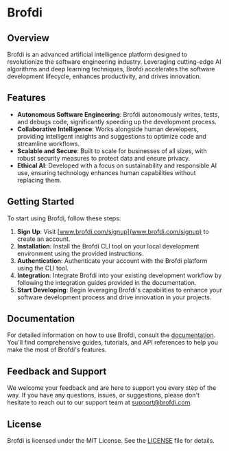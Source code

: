 # Brofdi

## Overview

Brofdi is an advanced artificial intelligence platform designed to revolutionize the software engineering industry. Leveraging cutting-edge AI algorithms and deep learning techniques, Brofdi accelerates the software development lifecycle, enhances productivity, and drives innovation.

## Features

- **Autonomous Software Engineering**: Brofdi autonomously writes, tests, and debugs code, significantly speeding up the development process.
- **Collaborative Intelligence**: Works alongside human developers, providing intelligent insights and suggestions to optimize code and streamline workflows.
- **Scalable and Secure**: Built to scale for businesses of all sizes, with robust security measures to protect data and ensure privacy.
- **Ethical AI**: Developed with a focus on sustainability and responsible AI use, ensuring technology enhances human capabilities without replacing them.

## Getting Started

To start using Brofdi, follow these steps:

1. **Sign Up**: Visit [www.brofdi.com/signup](www.brofdi.com/signup) to create an account.
2. **Installation**: Install the Brofdi CLI tool on your local development environment using the provided instructions.
3. **Authentication**: Authenticate your account with the Brofdi platform using the CLI tool.
4. **Integration**: Integrate Brofdi into your existing development workflow by following the integration guides provided in the documentation.
5. **Start Developing**: Begin leveraging Brofdi's capabilities to enhance your software development process and drive innovation in your projects.

## Documentation

For detailed information on how to use Brofdi, consult the [documentation](docs.brofdi.com). You'll find comprehensive guides, tutorials, and API references to help you make the most of Brofdi's features.

## Feedback and Support

We welcome your feedback and are here to support you every step of the way. If you have any questions, issues, or suggestions, please don't hesitate to reach out to our support team at [support@brofdi.com](mailto:support@brofdi.com).

## License

Brofdi is licensed under the MIT License. See the [LICENSE](LICENSE) file for details.
